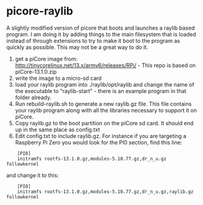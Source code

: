 # picore-raylib
A slightly modified version of picore that boots and launches a raylib based program. I am doing it by adding things to the main filesystem that is loaded instead of through extensions to try to make it boot to the program as quickly as possible. This may not be a great way to do it. 

1. get a piCore image from: http://tinycorelinux.net/13.x/armv6/releases/RPi/ - This repo is based on piCore-13.1.0.zip
2. write the image to a micro-sd card
3. load your raylib program into ./raylib/opt/raylib and change the name of the executable to "raylib-start" - there is an example program in that folder already.
4. Run rebuild-raylib.sh to generate a new raylib.gz file. This file contains your raylib program along with all the libraries necessary to support it on piCore.
5. Copy raylib.gz to the boot partition on the piCore sd card. It should end up in the same place as config.txt
6. Edit config.txt to include raylib.gz. For instance if you are targeting a Raspberry Pi Zero you would look for the PI0 section, find this line:

```
    [PI0]
    initramfs rootfs-13.1.0.gz,modules-5.10.77.gz,dr_n_u.gz followkernel
```

and change it to this:

```
    [PI0]
    initramfs rootfs-13.1.0.gz,modules-5.10.77.gz,dr_n_u.gz,raylib.gz followkernel
```
